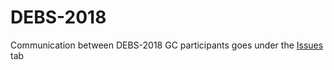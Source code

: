 # DEBS-2018
Communication between DEBS-2018 GC participants goes under the [Issues](https://github.com/hobbit-project/DEBS-2018/issues) tab
